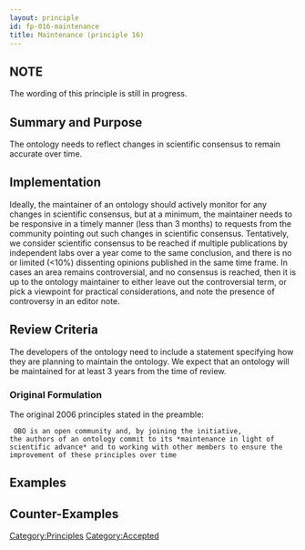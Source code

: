 ```yaml
---
layout: principle
id: fp-016-maintenance
title: Maintenance (principle 16)
---
```


NOTE
-------
The wording of this principle is still in progress.

Summary and Purpose
-------
The ontology needs to reflect changes in scientific consensus to remain accurate over time.

Implementation
-------
Ideally, the maintainer of an ontology should actively monitor for any changes in scientific consensus, but at a minimum, the maintainer needs to be responsive in a timely manner (less than 3 months) to requests from the community pointing out such changes in scientific consensus. Tentatively, we consider scientific consensus to be reached if multiple publications by independent labs over a year come to the same conclusion, and there is no or limited (<10%) dissenting opinions published in the same time frame. In cases an area remains controversial, and no consensus is reached, then it is up to the ontology maintainer to either leave out the controversial term, or pick a viewpoint for practical considerations, and note the presence of controversy in an editor note.

Review Criteria
-------
The developers of the ontology need to include a statement specifying how they are planning to maintain the ontology. We expect that an ontology will be maintained for at least 3 years from the time of review.

### Original Formulation

The original 2006 principles stated in the preamble:

```
 OBO is an open community and, by joining the initiative,
the authors of an ontology commit to its *maintenance in light of
scientific advance* and to working with other members to ensure the
improvement of these principles over time 
```

Examples
--------

Counter-Examples
----------------

<Category:Principles> <Category:Accepted>
